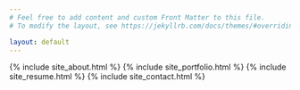 ```yaml
---
# Feel free to add content and custom Front Matter to this file.
# To modify the layout, see https://jekyllrb.com/docs/themes/#overriding-theme-defaults

layout: default
---
```

<div class="wrapper">
        {% include site_about.html %}
        {% include site_portfolio.html %}
        {% include site_resume.html %}
        {% include site_contact.html %}
        <!-- include site_blog.html -->
</div>
